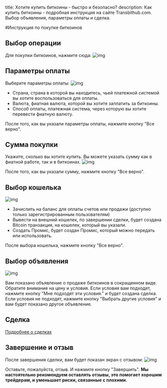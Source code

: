 title: Хотите купить биткоины - быстро и безопасно?
description: Как купить биткоины - подробная инструкция на сайте Transbithub.com. Выбор объявления, параметры оплаты и сделка.


#Инструкция по покупке биткоинов

## Выбор операции

Для покупки биткоинов, нажмите сюда:
![img](../../../static/img/buyer/assistant/buyBitcoins/selectOperation.png)


## Параметры оплаты
Выберите параметры оплаты:
![img](../../../static/img/buyer/assistant/buyBitcoins/selectParams.png)

- Страна, страна в которой вы находитесь, чьей платежной системой вы хотите воспользоваться для оплаты.
- Валюта, фиатная валюта, которой вы хотите заплатить за биткоины.
- Способ оплаты, платежная система, через которую вы хотите перевести фиатную валюту.

После того, как вы указали параметры оплаты, нажмите кнопку "Все верно".

## Сумма покупки
Укажите, сколько вы хотите купить. Вы можете указать сумму как в фиатной работе, так и в биткоинах.
![img](../../../static/img/buyer/assistant/buyBitcoins/amount.png)

После того, как вы указали сумму, нажмите кнопку "Все верно".

## Выбор кошелька
![img](../../../static/img/buyer/assistant/buyBitcoins/wallet.png)

- Зачислить на баланс для оплаты счетов или продажи (доступно только зарегистрированным пользователям)
- Вывести на внешний кошелек, по завершении сделки, будет создана Bitcoin транзакция, на кошелек, который вы указали.
- Создать Промис, будет создан Промис, который можно передать или использовать.

После выбора кошелька, нажмите кнопку "Все верно".

## Выбор объявления
![img](../../../static/img/buyer/assistant/buyBitcoins/selectAd.png)

Вам показано объявление о продаже биткоинов в сокращенном виде. Обратите внимание на цену и условия.
Если условия вам подходят, нажмите кнопку "Мне подходят эти условия." и будет создана сделка.
Если условия не подходят, нажмите кнопку "Выбрать другие условия" и вам будет показано другое объявление.

## Сделка
[Подробнее о сделках](/trading/deal)

## Завершение и отзыв
После завершения сделки, вам будет показан экран с отзывом:
![img](../../../static/img/buyer/assistant/buyBitcoins/delaComplete.png)

Оставьте, пожалуйста, отзыв. И нажмите кнопку "Завершить".
__Мы настоятельно рекомендуем оставлять отзывы,
это помогает хорошим трейдерам, и уменьшает риски, связанные с плохими.__